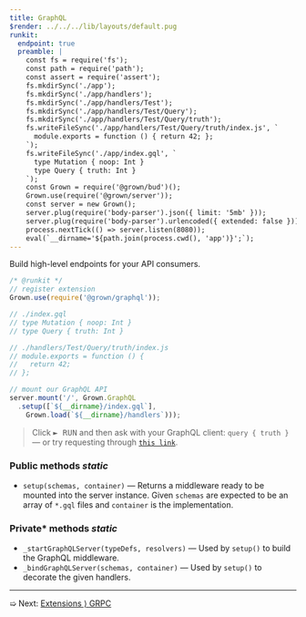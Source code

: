 ```yaml
---
title: GraphQL
$render: ../../../lib/layouts/default.pug
runkit:
  endpoint: true
  preamble: |
    const fs = require('fs');
    const path = require('path');
    const assert = require('assert');
    fs.mkdirSync('./app');
    fs.mkdirSync('./app/handlers');
    fs.mkdirSync('./app/handlers/Test');
    fs.mkdirSync('./app/handlers/Test/Query');
    fs.mkdirSync('./app/handlers/Test/Query/truth');
    fs.writeFileSync('./app/handlers/Test/Query/truth/index.js', `
      module.exports = function () { return 42; };
    `);
    fs.writeFileSync('./app/index.gql', `
      type Mutation { noop: Int }
      type Query { truth: Int }
    `);
    const Grown = require('@grown/bud')();
    Grown.use(require('@grown/server'));
    const server = new Grown();
    server.plug(require('body-parser').json({ limit: '5mb' }));
    server.plug(require('body-parser').urlencoded({ extended: false }));
    process.nextTick(() => server.listen(8080));
    eval(`__dirname='${path.join(process.cwd(), 'app')}';`);
---
```


Build high-level endpoints for your API consumers.

```js
/* @runkit */
// register extension
Grown.use(require('@grown/graphql'));

// ./index.gql
// type Mutation { noop: Int }
// type Query { truth: Int }

// ./handlers/Test/Query/truth/index.js
// module.exports = function () {
//   return 42;
// };

// mount our GraphQL API
server.mount('/', Grown.GraphQL
  .setup([`${__dirname}/index.gql`],
    Grown.load(`${__dirname}/handlers`)));
```

> Click <kbd>► RUN</kbd> and then ask with your GraphQL client: `query { truth }` &mdash; or try requesting through [`this link`](/?body=query{truth}).

<div id="target"></div>

### Public methods <var>static</var>

- `setup(schemas, container)` &mdash; Returns a middleware ready to be mounted into the server instance. Given `schemas` are expected to be an array of `*.gql` files and `container` is the implementation.

### Private* methods <var>static</var>

- `_startGraphQLServer(typeDefs, resolvers)` &mdash; Used by `setup()` to build the GraphQL middleware.
- `_bindGraphQLServer(schemas, container)` &mdash; Used by `setup()` to decorate the given handlers.

---

➯ Next: [Extensions &rangle; GRPC](./docs/extensions/grpc)
